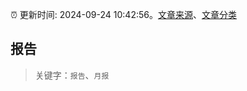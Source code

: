 :alarm_clock: 更新时间: 2024-09-24 10:42:56。[文章来源](/README.md)、[文章分类](/TAGS.md)

## 报告


> 关键字：`报告`、`月报`




